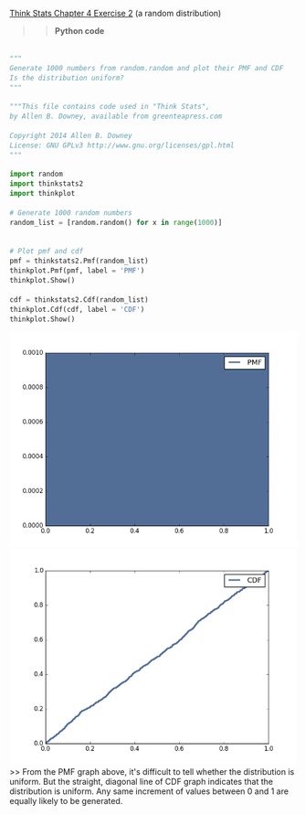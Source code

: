 [Think Stats Chapter 4 Exercise 2](http://greenteapress.com/thinkstats2/html/thinkstats2005.html#toc41) (a random distribution)

>> **Python code**

```python

""" 
Generate 1000 numbers from random.random and plot their PMF and CDF
Is the distribution uniform?
"""

"""This file contains code used in "Think Stats",
by Allen B. Downey, available from greenteapress.com

Copyright 2014 Allen B. Downey
License: GNU GPLv3 http://www.gnu.org/licenses/gpl.html
"""

import random
import thinkstats2
import thinkplot

# Generate 1000 random numbers
random_list = [random.random() for x in range(1000)]


# Plot pmf and cdf
pmf = thinkstats2.Pmf(random_list)
thinkplot.Pmf(pmf, label = 'PMF')
thinkplot.Show()

cdf = thinkstats2.Cdf(random_list)
thinkplot.Cdf(cdf, label = 'CDF')
thinkplot.Show()
```
<img src="/statistics/stat_4_2_pmf.png">
<img src="/statistics/stat_4_2_cdf.png">
>> From the PMF graph above, it's difficult to tell whether the distribution is uniform. But the straight, diagonal line of CDF graph indicates that the distribution is uniform. Any same increment of values between 0 and 1 are equally likely to be generated.
